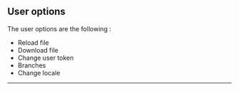
## User options

The user options are the following :

- Reload file
- Download file
- Change user token
- Branches
- Change locale

---
